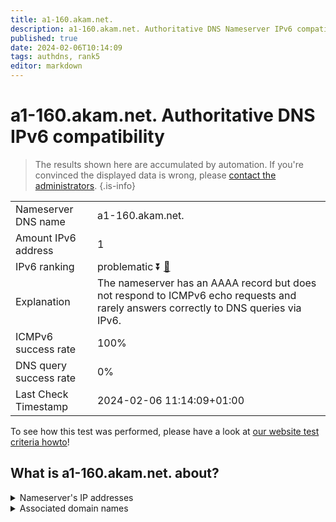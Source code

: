 ```yaml
---
title: a1-160.akam.net.
description: a1-160.akam.net. Authoritative DNS Nameserver IPv6 compatibility
published: true
date: 2024-02-06T10:14:09
tags: authdns, rank5
editor: markdown
---
```


# a1-160.akam.net. Authoritative DNS IPv6 compatibility

> The results shown here are accumulated by automation. If you're convinced the displayed data is wrong, please [contact the administrators](/howto/chat). 
{.is-info}




|   |   |
| - | - |
| Nameserver DNS name | a1-160.akam.net.
| Amount IPv6 address | 1
| IPv6 ranking | problematic :arrow_double_down: [🔗](/howto/ranking) |
| Explanation | The nameserver has an AAAA record but does not respond to ICMPv6 echo requests and rarely answers correctly to DNS queries via IPv6. |
| ICMPv6 success rate | 100%|
| DNS query success rate | 0% |
| Last Check Timestamp | 2024-02-06 11:14:09+01:00 |

To see how this test was performed, please have a look at [our website test criteria howto](/howto/testcriteria/authdns)!


## What is a1-160.akam.net. about?




<details>
<summary>Nameserver's IP addresses</summary>

2600:1401:2::a0

</details>



<details>
<summary>Associated domain names</summary>

www.mysql.com

www.oracle.com

</details>
